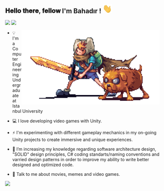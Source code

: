 ## 𝐇𝐞𝐥𝐥𝐨 𝐭𝐡𝐞𝐫𝐞, 𝐟𝐞𝐥𝐥𝐨𝐰 <developers/> I'm Bahadır ! <img src="https://raw.githubusercontent.com/ABSphreak/ABSphreak/master/gifs/Hi.gif" width="30px">

[<img src="https://img.shields.io/badge/linkedin-%230077B5.svg?&style=for-the-badge&logo=linkedin&logoColor=white" />](https://www.linkedin.com/in/bahadır-üçyıldız-741702126/)
[<img src ="https://img.shields.io/badge/Website-%23.svg?&style=for-the-badge&logo=&logoColor=white%22">](https://solideizer.github.io./)

 <img align="right" src="https://github.com/Solideizer/Solideizer/blob/master/preview.gif" width="450" />

- 💡  I'm a Computer Engineering Undergraduate at Istanbul University

- 💻 I love developing video games with Unity.

- ⚡ I'm experimenting with different gameplay mechanics in my on-going Unity projects to create immersive and unique experiences.

- 🌱 I’m increasing my knowledge regarding software architecture design, "SOLID" design principles, C# coding standarts/naming conventions and varried design patterns in order to      improve my ability to write better designed and optimized code.

- 💬 Talk to me about movies, memes and video games.

<p align="left">
 <img src = "https://github-readme-stats.vercel.app/api?username=Solideizer&show_icons=true&count_private=true&hide=contribs,issues&theme=radical&line_height=25">
</p>

